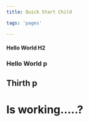 ```yaml
---
title: Quick Start Child

tags: 'pages'

---
```


#### Hello World H2

### Hello World p

## Thirth p

# Is working.....?